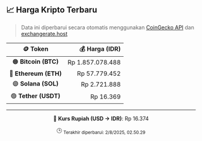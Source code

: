 

<!-- HARGA_KRIPTO -->
## 📈 Harga Kripto Terbaru

> Data ini diperbarui secara otomatis menggunakan [CoinGecko API](https://www.coingecko.com/) dan [exchangerate.host](https://exchangerate.host/)

<div align="center">

| 🪙 Token | 💰 Harga (IDR) |
|:------:|---------------:|
| 🟠 **Bitcoin (BTC)**   | Rp 1.857.078.488 |
| 🔵 **Ethereum (ETH)**  | Rp 57.779.452 |
| 🟣 **Solana (SOL)**    | Rp 2.721.888 |
| 🟢 **Tether (USDT)**   | Rp 16.369 |

---

💱 **Kurs Rupiah (USD → IDR)**: Rp 16.374

🕒 <sub>Terakhir diperbarui: 2/8/2025, 02.50.29</sub>

</div>
<!-- /HARGA_KRIPTO -->